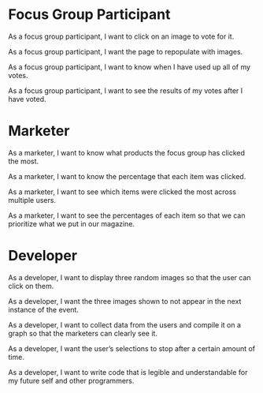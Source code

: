 # Focus Group Participant

As a focus group participant, I want to click on an image to vote for it. 

As a focus group participant, I want the page to repopulate with images. 

As a focus group participant, I want to know when I have used up all of my votes. 

As a focus group participant, I want to see the results of my votes after I have voted. 

# Marketer

As a marketer, I want to know what products the focus group has clicked the most.

As a marketer, I want to know the percentage that each item was clicked.

As a marketer, I want to see which items were clicked the most across multiple users.

As a marketer, I want to see the percentages of each item so that we can prioritize what we put in our magazine.

# Developer

As a developer, I want to display three random images so that the user can click on them.

As a developer, I want the three images shown to not appear in the next instance of the event.

As a developer, I want to collect data from the users and compile it on a graph so that the marketers can clearly see it.

As a developer, I want the user’s selections to stop after a certain amount of time. 

As a developer, I want to write code that is legible and understandable for my future self and other programmers. 